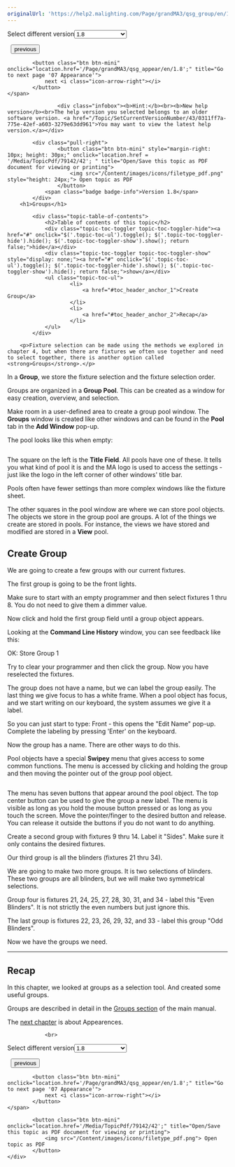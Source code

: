 ```yaml
---
originalUrl: 'https://help2.malighting.com/Page/grandMA3/qsg_group/en/1.8'
---
```


<div class="topic-navigation">

<div class="pull-right">
	<span class="pull-left">


<div class="pull-left">
<form action="/Topic/SetCurrentVersionNumber" class="form-inline" id="frmTagSelector" method="post">	<span class="form-mini">
		<div class="input-prepend"><span class="add-on">Select different version</span><select autocomplete="off" id="versionNumberId" name="versionNumberId" onchange="$(this).closest('#frmTagSelector').submit();" style="width: 120px;"><option value="">- latest -</option>
<option value="10">1.0</option>
<option value="32">1.1</option>
<option value="35">1.2</option>
<option value="36">1.3</option>
<option value="37">1.4</option>
<option value="38">1.5</option>
<option value="39">1.6</option>
<option value="40">1.7</option>
<option selected="selected" value="42">1.8</option>
<option value="43">1.9</option>
<option value="44">2.0</option>
</select></div>
		<input data-val="true" data-val-number="The field Int32 must be a number." data-val-required="The Int32 field is required." id="ProductId" name="ProductId" type="hidden" value="25">
		<input id="CurrentGuid" name="CurrentGuid" type="hidden" value="0311ff7a-775e-42ef-a603-3279e63dd961">
	</span>
</form></div>&nbsp;	</span>
	<span class="pull-right" style="white-space: nowrap;">
			<button class="btn btn-mini" onclick="location.href='/Page/grandMA3/qsg_3d_setup/en/1.8'; " title="Go to previous page '05 3D Fixture Setup'">
				<i class="icon-arrow-left"></i> previous
			</button>

			<button class="btn btn-mini" onclick="location.href='/Page/grandMA3/qsg_appear/en/1.8';" title="Go to next page '07 Appearance'">
				next <i class="icon-arrow-right"></i> 
			</button>
	</span>
</div>
<div class="clear-fix" style="margin-bottom: 10px"></div>
</div>

					<div class="infobox"><b>Hint:</b><br><b>New help version</b><br>The help version you selected belongs to an older software version. <a href="/Topic/SetCurrentVersionNumber/43/0311ff7a-775e-42ef-a603-3279e63dd961">You may want to view the latest help version.</a></div>

			<div class="pull-right">
					<button class="btn btn-mini" style="margin-right: 10px; height: 30px;" onclick="location.href = '/Media/TopicPdf/79142/42'; " title="Open/Save this topic as PDF document for viewing or printing">
						<img src="/Content/images/icons/filetype_pdf.png" style="height: 24px;"> Open topic as PDF
					</button>
				<span class="badge badge-info">Version 1.8</span>
			</div>
		<h1>Groups</h1>

			<div class="topic-table-of-contents">
				<h2>Table of contents of this topic</h2>
				<div class="topic-toc-toggler topic-toc-toggler-hide"><a href="#" onclick="$('.topic-toc-ul').toggle(); $('.topic-toc-toggler-hide').hide(); $('.topic-toc-toggler-show').show(); return false;">hide</a></div>
				<div class="topic-toc-toggler topic-toc-toggler-show" style="display: none;"><a href="#" onclick="$('.topic-toc-ul').toggle(); $('.topic-toc-toggler-hide').show(); $('.topic-toc-toggler-show').hide(); return false;">show</a></div>
				<ul class="topic-toc-ul">
						<li>
							<a href="#toc_header_anchor_1">Create Group</a>
						</li>
						<li>
							<a href="#toc_header_anchor_2">Recap</a>
						</li>
				</ul>
			</div>

		<p>Fixture selection can be made using the methods we explored in chapter 4, but when there are fixtures we often use together and need to select together, there is another option called <strong>Groups</strong>.</p>

<p>In a <strong>Group</strong>, we store the fixture selection and the fixture selection order.</p>

<p>Groups are organized in a <strong>Group Pool</strong>. This can be created as a window for easy creation, overview, and selection.</p>

<p>Make room in a user-defined area to create a group pool window. The <strong>Groups</strong> window is created like other windows and can be found in the <strong>Pool</strong> tab in the <strong>Add Window</strong> pop-up.</p>

<p>The pool looks like this when empty:</p>

<p><img alt="" src="/Media/Image/qsg_06_group-pool_empty_v1-4.png"></p>

<p>The square on the left is the <strong>Title Field</strong>. All pools have one of these. It tells you what kind of pool it is and the MA logo is used to access the settings - just like the logo in the left corner of other windows' title bar.</p>

<p>Pools often have fewer settings than more complex windows like the fixture sheet.</p>

<p>The other squares in the pool window are where we can store pool objects. The objects we store in the group pool are groups. A lot of the things we create are stored in pools. For instance, the views we have stored and modified are stored in a <strong>View</strong> pool.</p>

<a name="toc_header_anchor_1" id="toc_header_anchor_1" class="topic-toc-item"></a><h2>Create Group</h2>

<p>We are going to create a few groups with our current fixtures.</p>

<p>The first group is going to be the front lights.</p>

<p>Make sure to start with an empty programmer and then select fixtures 1 thru 8. You do not need to give them a dimmer value.</p>

<p>Now click and hold the first group field until a group object appears.</p>

<p>Looking at the <strong>Command Line History</strong> window, you can see feedback like this:</p>

<div class="cl_response">OK: Store Group 1</div>

<p>Try to clear your programmer and then click the group. Now you have reselected the fixtures.</p>

<p>The group does not have a name, but we can label the group easily. The last thing we give focus to has a white frame. When a pool object has focus, and we start writing on our keyboard, the system assumes we give it a label.</p>

<p>So you can just start to type: <span class="syntax">Front</span> - this opens the "Edit Name" pop-up. Complete the labeling by pressing 'Enter' on the keyboard.</p>

<p>Now the group has a name. There are other ways to do this.</p>

<p>Pool objects have a special <strong>Swipey</strong> menu that gives access to some common functions. The menu is accessed by clicking and holding the group and then moving the pointer out of the group pool object.</p>

<p><img alt="" src="/Media/Image/qsg_06_swipey-menu_v1-8.png"></p>

<p>The menu has seven buttons that appear around the pool object. The top center button can be used to give the group a new label. The menu is visible as long as you hold the mouse button pressed or as long as you touch the screen. Move the pointer/finger to the desired button and release. You can release it outside the buttons if you do not want to do anything.</p>

<p>Create a second group with fixtures 9 thru 14. Label it "Sides". Make sure it only contains the desired fixtures.</p>

<p>Our third group is all the blinders (fixtures 21 thru 34).</p>

<p>We are going to make two more groups. It is two selections of blinders. These two groups are all blinders, but we will make two symmetrical selections.</p>

<p>Group four is fixtures 21, 24, 25, 27, 28, 30, 31, and 34 - label this "Even Blinders". It is not strictly the even numbers but just ignore this.</p>

<p>The last group is fixtures 22, 23, 26, 29, 32, and 33 - label this group "Odd Blinders".</p>

<p>Now we have the groups we need.</p>

<hr>
<a name="toc_header_anchor_2" id="toc_header_anchor_2" class="topic-toc-item"></a><h2>Recap</h2>

<p>In this chapter, we looked at groups as a selection tool. And created some useful groups.</p>

<p>Groups are described in detail in the <a href="/Topic/090be493-172a-4bcf-8d6d-7e4fae2e9260">Groups section</a> of the main manual.</p>

<p>The <a href="/Topic/7f512664-b7a0-4ff2-a76a-80a342421fd7">next chapter</a> is about Appearences.</p>


				<br>
<div class="topic-navigation">

<div class="pull-right">
	<span class="pull-left">


<div class="pull-left">
<form action="/Topic/SetCurrentVersionNumber" class="form-inline" id="frmTagSelector" method="post">	<span class="form-mini">
		<div class="input-prepend"><span class="add-on">Select different version</span><select autocomplete="off" id="versionNumberId" name="versionNumberId" onchange="$(this).closest('#frmTagSelector').submit();" style="width: 120px;"><option value="">- latest -</option>
<option value="10">1.0</option>
<option value="32">1.1</option>
<option value="35">1.2</option>
<option value="36">1.3</option>
<option value="37">1.4</option>
<option value="38">1.5</option>
<option value="39">1.6</option>
<option value="40">1.7</option>
<option selected="selected" value="42">1.8</option>
<option value="43">1.9</option>
<option value="44">2.0</option>
</select></div>
		<input data-val="true" data-val-number="The field Int32 must be a number." data-val-required="The Int32 field is required." id="ProductId" name="ProductId" type="hidden" value="25">
		<input id="CurrentGuid" name="CurrentGuid" type="hidden" value="0311ff7a-775e-42ef-a603-3279e63dd961">
	</span>
</form></div>&nbsp;	</span>
	<span class="pull-right" style="white-space: nowrap;">
			<button class="btn btn-mini" onclick="location.href='/Page/grandMA3/qsg_3d_setup/en/1.8'; " title="Go to previous page '05 3D Fixture Setup'">
				<i class="icon-arrow-left"></i> previous
			</button>

			<button class="btn btn-mini" onclick="location.href='/Page/grandMA3/qsg_appear/en/1.8';" title="Go to next page '07 Appearance'">
				next <i class="icon-arrow-right"></i> 
			</button>
	</span>
</div>
	<div class="clear-fix"></div>
	<div class="pull-right">
	
			<button class="btn btn-mini" onclick="location.href='/Media/TopicPdf/79142/42';" title="Open/Save this topic as PDF document for viewing or printing">
				<img src="/Content/images/icons/filetype_pdf.png"> Open topic as PDF
			</button>
	</div>
<div class="clear-fix" style="margin-bottom: 10px"></div>
</div>

	
